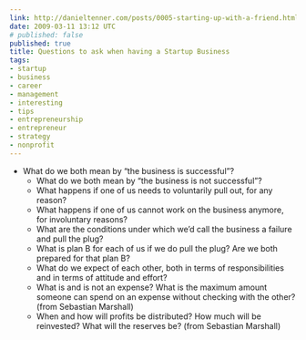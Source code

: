 ```yaml
---
link: http://danieltenner.com/posts/0005-starting-up-with-a-friend.html
date: 2009-03-11 13:12 UTC
# published: false
published: true
title: Questions to ask when having a Startup Business
tags:
- startup
- business
- career
- management
- interesting
- tips
- entrepreneurship
- entrepreneur
- strategy
- nonprofit
---
```


*  What do we both mean by “the business is successful”?
    * What do we both mean by “the business is not successful”?
    * What happens if one of us needs to voluntarily pull out, for any reason?
    * What happens if one of us cannot work on the business anymore, for involuntary reasons?
    * What are the conditions under which we’d call the business a failure and pull the plug?
    * What is plan B for each of us if we do pull the plug? Are we both prepared for that plan B?
    * What do we expect of each other, both in terms of responsibilities and in terms of attitude and effort?
    * What is and is not an expense? What is the maximum amount someone can spend on an expense without checking with the other? (from Sebastian Marshall)
    * When and how will profits be distributed? How much will be reinvested? What will the reserves be? (from Sebastian Marshall)
